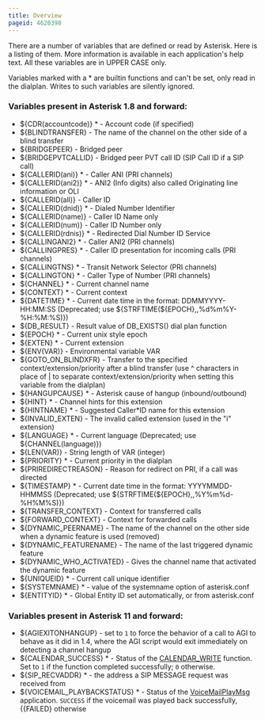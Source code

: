 ```yaml
---
title: Overview
pageid: 4620398
---
```


There are a number of variables that are defined or read by Asterisk. Here is a listing of them. More information is available in each application's help text. All these variables are in UPPER CASE only.

Variables marked with a \* are builtin functions and can't be set, only read in the dialplan. Writes to such variables are silently ignored.

### Variables present in Asterisk 1.8 and forward:

* ${CDR(accountcode)} \* - Account code (if specified)
* ${BLINDTRANSFER} - The name of the channel on the other side of a blind transfer
* ${BRIDGEPEER} - Bridged peer
* ${BRIDGEPVTCALLID} - Bridged peer PVT call ID (SIP Call ID if a SIP call)
* ${CALLERID(ani)} \* - Caller ANI (PRI channels)
* ${CALLERID(ani2)} \* - ANI2 (Info digits) also called Originating line information or OLI
* ${CALLERID(all)} - Caller ID
* ${CALLERID(dnid)} \* - Dialed Number Identifier
* ${CALLERID(name)} - Caller ID Name only
* ${CALLERID(num)} - Caller ID Number only
* ${CALLERID(rdnis)} \* - Redirected Dial Number ID Service
* ${CALLINGANI2} \* - Caller ANI2 (PRI channels)
* ${CALLINGPRES} \* - Caller ID presentation for incoming calls (PRI channels)
* ${CALLINGTNS} \* - Transit Network Selector (PRI channels)
* ${CALLINGTON} \* - Caller Type of Number (PRI channels)
* ${CHANNEL} \* - Current channel name
* ${CONTEXT} \* - Current context
* ${DATETIME} \* - Current date time in the format: DDMMYYYY-HH:MM:SS (Deprecated; use ${STRFTIME(${EPOCH},,%d%m%Y-%H:%M:%S)})
* ${DB_RESULT} - Result value of DB_EXISTS() dial plan function
* ${EPOCH} \* - Current unix style epoch
* ${EXTEN} \* - Current extension
* ${ENV(VAR)} - Environmental variable VAR
* ${GOTO_ON_BLINDXFR} - Transfer to the specified context/extension/priority after a blind transfer (use ^ characters in place of | to separate context/extension/priority when setting this variable from the dialplan)
* ${HANGUPCAUSE} \* - Asterisk cause of hangup (inbound/outbound)
* ${HINT} \* - Channel hints for this extension
* ${HINTNAME} \* - Suggested Caller\*ID name for this extension
* ${INVALID_EXTEN} - The invalid called extension (used in the "i" extension)
* ${LANGUAGE} \* - Current language (Deprecated; use ${CHANNEL(language)})
* ${LEN(VAR)} - String length of VAR (integer)
* ${PRIORITY} \* - Current priority in the dialplan
* ${PRIREDIRECTREASON} - Reason for redirect on PRI, if a call was directed
* ${TIMESTAMP} \* - Current date time in the format: YYYYMMDD-HHMMSS (Deprecated; use ${STRFTIME(${EPOCH},,%Y%m%d-%H%M%S)})
* ${TRANSFER_CONTEXT} - Context for transferred calls
* ${FORWARD_CONTEXT} - Context for forwarded calls
* ${DYNAMIC_PEERNAME} - The name of the channel on the other side when a dynamic feature is used (removed)
* ${DYNAMIC_FEATURENAME} - The name of the last triggered dynamic feature
* ${DYNAMIC_WHO_ACTIVATED} - Gives the channel name that activated the dynamic feature
* ${UNIQUEID} \* - Current call unique identifier
* ${SYSTEMNAME} \* - value of the systemname option of asterisk.conf
* ${ENTITYID} \* - Global Entity ID set automatically, or from asterisk.conf

### Variables present in Asterisk 11 and forward:

* ${AGIEXITONHANGUP} - set to `1` to force the behavior of a call to AGI to behave as it did in 1.4, where the AGI script would exit immediately on detecting a channel hangup
* ${CALENDAR_SUCCESS} \* - Status of the [CALENDAR_WRITE](/Asterisk-11-Function_CALENDAR_WRITE) function. Set to `1` if the function completed successfully; `0` otherwise.
* ${SIP_RECVADDR} \* - the address a SIP MESSAGE request was received from
* ${VOICEMAIL_PLAYBACKSTATUS} \* - Status of the [VoiceMailPlayMsg](/Asterisk-11-Application_VoiceMailPlayMsg) application. `SUCCESS` if the voicemail was played back successfully, {{FAILED} otherwise
